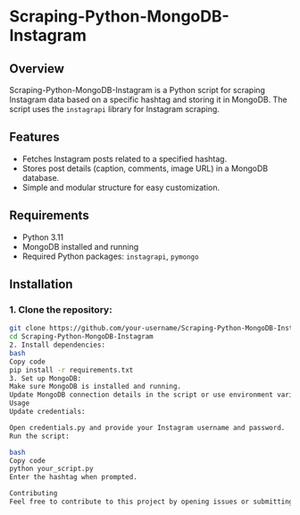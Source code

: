 # Scraping-Python-MongoDB-Instagram

## Overview

Scraping-Python-MongoDB-Instagram is a Python script for scraping Instagram data based on a specific hashtag and storing it in MongoDB. The script uses the `instagrapi` library for Instagram scraping.

## Features

- Fetches Instagram posts related to a specified hashtag.
- Stores post details (caption, comments, image URL) in a MongoDB database.
- Simple and modular structure for easy customization.

## Requirements

- Python 3.11
- MongoDB installed and running
- Required Python packages: `instagrapi`, `pymongo`

## Installation

### 1. Clone the repository:

```bash
git clone https://github.com/your-username/Scraping-Python-MongoDB-Instagram.git
cd Scraping-Python-MongoDB-Instagram
2. Install dependencies:
bash
Copy code
pip install -r requirements.txt
3. Set up MongoDB:
Make sure MongoDB is installed and running.
Update MongoDB connection details in the script or use environment variables.
Usage
Update credentials:

Open credentials.py and provide your Instagram username and password.
Run the script:

bash
Copy code
python your_script.py
Enter the hashtag when prompted.

Contributing
Feel free to contribute to this project by opening issues or submitting pull requests. Your contributions are valuable and appreciated!

